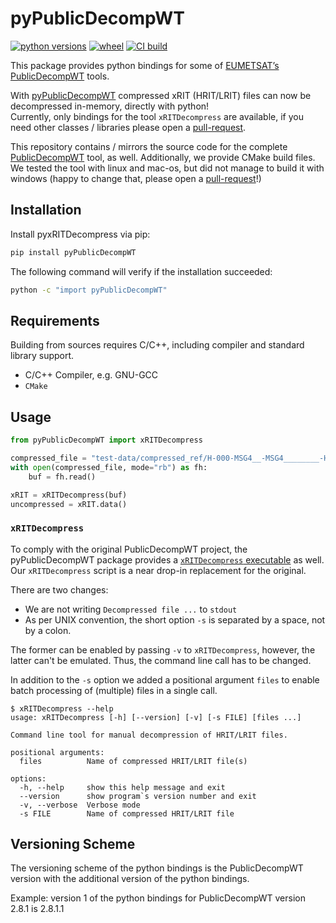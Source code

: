 # pyPublicDecompWT
[![python versions](https://img.shields.io/pypi/pyversions/pyPublicDecompWT)](https://pypi.org/project/pyPublicDecompWT)
[![wheel](https://img.shields.io/pypi/wheel/pyPublicDecompWT)](https://pypi.org/project/pyPublicDecompWT/#files)
[![CI build](https://github.com/sbrodehl/pyPublicDecompWT/actions/workflows/trigger.yml/badge.svg)](https://github.com/sbrodehl/pyPublicDecompWT/actions/workflows/trigger.yml)

This package provides python bindings for some of [EUMETSAT’s PublicDecompWT][2] tools.

With [pyPublicDecompWT][1] compressed xRIT (HRIT/LRIT) files can now be decompressed in-memory, directly with python!  
Currently, only bindings for the tool `xRITDecompress` are available, if you need other classes / libraries please open a [pull-request][3].

This repository contains / mirrors the source code for the complete [PublicDecompWT][2] tool, as well.
Additionally, we provide CMake build files.
We tested the tool with linux and mac-os, but did not manage to build it with windows (happy to change that, please open a [pull-request][3]!)

## Installation

Install pyxRITDecompress via pip:
```bash
pip install pyPublicDecompWT
```

The following command will verify if the installation succeeded:

```bash
python -c "import pyPublicDecompWT"
```

## Requirements
Building from sources requires C/C++, including compiler and standard library support.

- C/C++ Compiler, e.g. GNU-GCC
- `CMake`

## Usage

```python
from pyPublicDecompWT import xRITDecompress

compressed_file = "test-data/compressed_ref/H-000-MSG4__-MSG4________-HRV______-000012___-202105260000-C_"
with open(compressed_file, mode="rb") as fh:
    buf = fh.read()

xRIT = xRITDecompress(buf)
uncompressed = xRIT.data()
```

### `xRITDecompress`

To comply with the original PublicDecompWT project, the pyPublicDecompWT package provides a [`xRITDecompress` executable](scripts/xRITDecompress) as well.
Our `xRITDecompress` script is a near drop-in replacement for the original.

There are two changes:
- We are not writing `Decompressed file ...` to `stdout`
- As per UNIX convention, the short option `-s` is separated by a space, not by a colon.

The former can be enabled by passing `-v` to `xRITDecompress`, however, the latter can't be emulated.
Thus, the command line call has to be changed.

In addition to the `-s` option we added a positional argument `files` to enable batch processing of (multiple) files in a single call.

```
$ xRITDecompress --help
usage: xRITDecompress [-h] [--version] [-v] [-s FILE] [files ...]

Command line tool for manual decompression of HRIT/LRIT files.

positional arguments:
  files          Name of compressed HRIT/LRIT file(s)

options:
  -h, --help     show this help message and exit
  --version      show program`s version number and exit
  -v, --verbose  Verbose mode
  -s FILE        Name of compressed HRIT/LRIT file
```

## Versioning Scheme

The versioning scheme of the python bindings is the PublicDecompWT version with the additional version of the python bindings.

Example: version 1 of the python bindings for PublicDecompWT version 2.8.1 is 2.8.1.1

[1]: https://github.com/sbrodehl/pyPublicDecompWT
[2]: https://gitlab.eumetsat.int/open-source/PublicDecompWT
[3]: https://github.com/sbrodehl/pyPublicDecompWT/pulls
